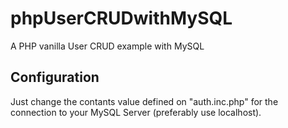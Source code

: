 # phpUserCRUDwithMySQL
A PHP vanilla User CRUD example with MySQL

## Configuration
Just change the contants value defined on "auth.inc.php" for the connection to your MySQL Server (preferably use localhost).
